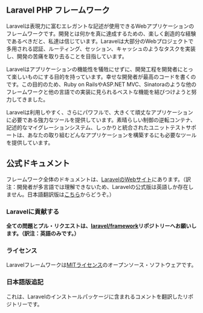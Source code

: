 ## Laravel PHP フレームワーク

Laravelは表現力に富むエレガントな記述が使用できるWebアプリケーションのフレームワークです。開発とは何かを真に達成するための、楽しく創造的な経験であるべきだと、私達は信じています。Laravelは大部分のWebプロジェクトで多用される認証、ルーティング、セッション、キャッシュのようなタスクを実装し、開発の苦痛を取り去ることを目指しています。

Laravelはアプリケーションの機能性を犠牲にせずに、開発工程を開発者にとって楽しいものにする目的を持っています。幸せな開発者が最高のコードを書くのです。この目的のため、Ruby on RailsやASP.NET MVC、Sinatoraのような他のフレームワークと他の言語での実装に見られるベストな機能を結びつけようと努力してきました。

Laravelは利用しやすく、さらにパワフルで、大きくて頑丈なアプリケーションに必要である強力なツールを提供しています。素晴らしい制御の逆転コンテナ、記述的なマイグレーションシステム、しっかりと統合されたユニットテストサポートは、あなたの取り組むどんなアプリケーションを構築するにも必要なツールを提供しています。

## 公式ドキュメント

フレームワーク全体のドキュメントは、[LaravelのWebサイト](http://laravel.com/docs)にあります。（訳注：開発者が多言語では理解できないため、Laravelの公式版は英語しか存在しません。日本語翻訳版は[こちら](http://laravel4.kore1server.com/docs)からどうぞ。）

### Laravelに貢献する

**全ての問題とプル・リクエストは、[laravel/framework](http://github.com/laravel/framework)リポジトリーへお願いします。（訳注：英語のみです。）**

### ライセンス

Laravelフレームワークは[MITライセンス](http://opensource.org/licenses/MIT)のオープンソース・ソフトウェアです。

### 日本語版追記

これは、Laravelのインストールパッケージに含まれるコメントを翻訳したリポジトリーです。
